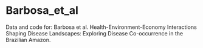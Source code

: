 # Barbosa_et_al
Data and code for: Barbosa et al. Health-Environment-Economy Interactions Shaping Disease Landscapes: Exploring Disease Co-occurrence in the Brazilian Amazon. 
